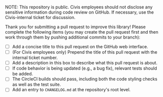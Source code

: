 NOTE: This repository is public.
Civis employees should not disclose any sensitive information during code review on GitHub.
If necessary, use the Civis-internal ticket for discussion.

Thank you for submitting a pull request to improve this library!
Please complete the following items
(you may create the pull request first and then work through them by pushing
additional commits to your branch):

- [ ] Add a concise title to this pull request on the GitHub web interface.
- [ ] (For Civis employees only) Prepend the title of this pull request with the internal ticket number. 
- [ ] Add a description in this box to describe what this pull request is about.
- [ ] If code behavior is being updated (e.g., a bug fix), relevant tests should be added.
- [ ] The CircleCI builds should pass, including both the code styling checks as well as the test suite.
- [ ] Add an entry to `CHANGELOG.md` at the repository's root level.
